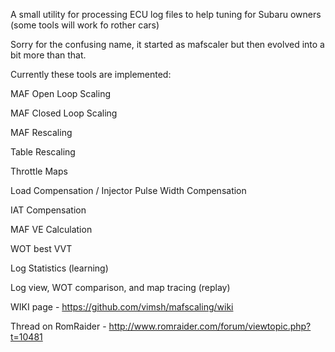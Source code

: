 A small utility for processing ECU log files to help tuning for Subaru owners (some tools will work fo rother cars)

Sorry for the confusing name, it started as mafscaler but then evolved into a bit more than that.

Currently these tools are implemented:

MAF Open Loop Scaling

MAF Closed Loop Scaling

MAF Rescaling

Table Rescaling

Throttle Maps

Load Compensation / Injector Pulse Width Compensation

IAT Compensation

MAF VE Calculation

WOT best VVT

Log Statistics (learning)

Log view, WOT comparison, and map tracing (replay)



WIKI page - https://github.com/vimsh/mafscaling/wiki

Thread on RomRaider - http://www.romraider.com/forum/viewtopic.php?t=10481

